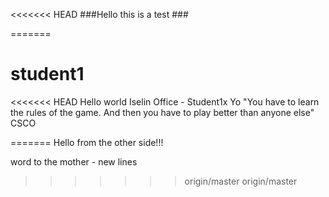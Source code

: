 <<<<<<< HEAD
###Hello this is a test ###

=======
# student1
<<<<<<< HEAD
Hello world
Iselin Office - Student1x
Yo 
"You have to learn the rules of the game. And then you have to play better than anyone else"
CSCO
>>>>>>>
=======
Hello from the other side!!!

word to the mother - new lines



>>>>>>> origin/master
>>>>>>> origin/master
